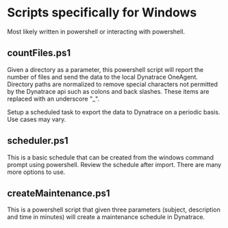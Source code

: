 # Scripts specifically for Windows

Most likely written in powershell or interacting with powershell.

## countFiles.ps1
Given a directory as a parameter, this powershell script will report the number of files and send the data to the local Dynatrace OneAgent.  Directory paths are normalized to remove special characters not permitted by the Dynatrace api such as colons and back slashes.  These items are replaced with an underscore "_".

Setup a scheduled task to export the data to Dynatrace on a periodic basis.  Use cases may vary.

## scheduler.ps1
This is a basic schedule that can be created from the windows command prompt using powershell.  Review the schedule after import.  There are many more options to use.

## createMaintenance.ps1
This is a powershell script that given three parameters (subject, description and time in minutes) will create a maintenance schedule in Dynatrace.   
